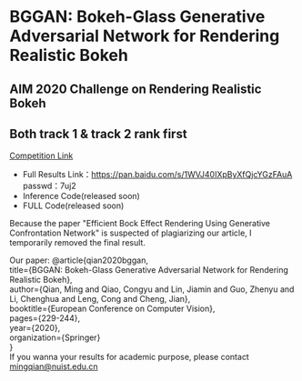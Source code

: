 # BGGAN: Bokeh-Glass Generative Adversarial Network for Rendering Realistic Bokeh
## AIM 2020 Challenge on Rendering Realistic Bokeh
## Both track 1 & track 2 rank first
[Competition Link](https://competitions.codalab.org/competitions/24716#learn_the_details)


* Full Results Link：https://pan.baidu.com/s/1WVJ40IXpByXfQjcYGzFAuA   passwd：7uj2
* Inference Code(released soon)
* FULL Code(released soon)

Because the paper "Efficient Bock Effect Rendering Using Generative Confrontation Network" is suspected of plagiarizing our article, I temporarily removed the final result.

Our paper:
@article{qian2020bggan,  
  title={BGGAN: Bokeh-Glass Generative Adversarial Network for Rendering Realistic Bokeh},  
  author={Qian, Ming and Qiao, Congyu and Lin, Jiamin and Guo, Zhenyu and Li, Chenghua and Leng, Cong and Cheng, Jian},  
  booktitle={European Conference on Computer Vision},  
  pages={229-244},  
  year={2020},  
  organization={Springer}  
}  
If you wanna your results for academic purpose, please contact mingqian@nuist.edu.cn

